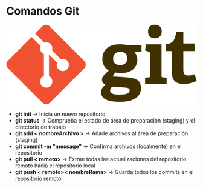 # Comandos Git

![git-logo](images/git-logo.png)

* **git init** &rarr; Inicia un nuevo repositorio
* **git status** &rarr; Comprueba el estado de área de preparación (staging) y el directorio de trabajo
* **git add < nombreArchivo >** &rarr; Añade archivos al área de preparación (staging)
* **git commit -m "message"** &rarr; Confirma archivos (localmente) en el repositorio  
* **git pull < remoto>** &rarr; Extrae todas las actualizaciones del repositorio remoto hacia el repositorio local
* **git push < remoto>< nombreRama>** &rarr; Guarda todos los commits en el repositorio remoto 